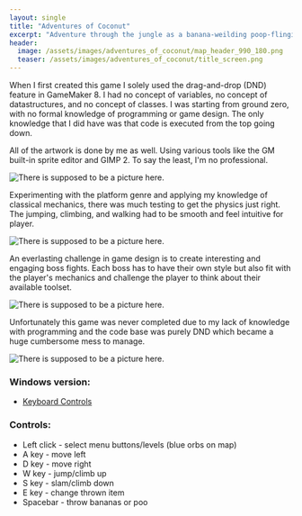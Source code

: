 ```yaml
---
layout: single
title: "Adventures of Coconut"
excerpt: "Adventure through the jungle as a banana-weilding poop-flinging primate!"
header:
  image: /assets/images/adventures_of_coconut/map_header_990_180.png
  teaser: /assets/images/adventures_of_coconut/title_screen.png
---
```


When I first created this game I solely used the drag-and-drop (DND) feature in GameMaker 8.
I had no concept of variables, no concept of datastructures, and no concept of classes.
I was starting from ground zero, with no formal knowledge of programming or game design.
The only knowledge that I did have was that code is executed from the top going down.

All of the artwork is done by me as well. Using various tools like the GM built-in sprite editor and GIMP 2.
To say the least, I'm no professional.

![There is supposed to be a picture here.](../../assets/images/adventures_of_coconut/title_screen.png "Title screen")

Experimenting with the platform genre and applying my knowledge of classical mechanics, there was much testing to get the physics just right.
The jumping, climbing, and walking had to be smooth and feel intuitive for player.

![There is supposed to be a picture here.](../../assets/images/adventures_of_coconut/screenshot_001.png "First level. We have crates!")

An everlasting challenge in game design is to create interesting and engaging boss fights. 
Each boss has to have their own style but also fit with the player's mechanics and challenge the player
to think about their available toolset. 

![There is supposed to be a picture here.](../../assets/images/adventures_of_coconut/screenshot_002.png "Have to have some scary bosses to defeat!")

Unfortunately this game was never completed due to my lack of knowledge with programming and the code base
was purely DND which became a huge cumbersome mess to manage.

![There is supposed to be a picture here.](../../assets/images/adventures_of_coconut/screenshot_dnd_001.png "This is why I learned to code.")

### Windows version:
  * [Keyboard Controls ](https://www.dropbox.com/s/pr1liu0uo0tjlu6/Adventures%20of%20Coconut.exe?dl=1)
  
### Controls:
  * Left click - select menu buttons/levels (blue orbs on map)
  * A key - move left
  * D key - move right
  * W key - jump/climb up 
  * S key - slam/climb down
  * E key - change thrown item
  * Spacebar - throw bananas or poo
